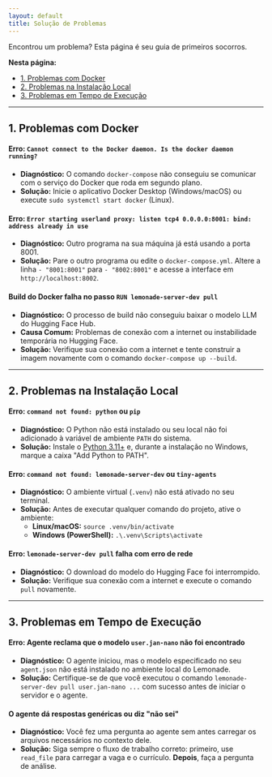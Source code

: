```yaml
---
layout: default
title: Solução de Problemas
---
```


Encontrou um problema? Esta página é seu guia de primeiros socorros.

<div class="toc">
  <strong>Nesta página:</strong>
  <ul>
    <li><a href="#problemas-com-docker">1. Problemas com Docker</a></li>
    <li><a href="#problemas-na-instalacao-local">2. Problemas na Instalação Local</a></li>
    <li><a href="#problemas-em-tempo-de-execucao">3. Problemas em Tempo de Execução</a></li>
  </ul>
</div>

---

<h2 id="problemas-com-docker">1. Problemas com Docker</h2>

#### Erro: `Cannot connect to the Docker daemon. Is the docker daemon running?`
-   **Diagnóstico:** O comando `docker-compose` não conseguiu se comunicar com o serviço do Docker que roda em segundo plano.
-   **Solução:** Inicie o aplicativo Docker Desktop (Windows/macOS) ou execute `sudo systemctl start docker` (Linux).

#### Erro: `Error starting userland proxy: listen tcp4 0.0.0.0:8001: bind: address already in use`
-   **Diagnóstico:** Outro programa na sua máquina já está usando a porta 8001.
-   **Solução:** Pare o outro programa ou edite o `docker-compose.yml`. Altere a linha `- "8001:8001"` para `- "8002:8001"` e acesse a interface em `http://localhost:8002`.

#### Build do Docker falha no passo `RUN lemonade-server-dev pull`
-   **Diagnóstico:** O processo de build não conseguiu baixar o modelo LLM do Hugging Face Hub.
-   **Causa Comum:** Problemas de conexão com a internet ou instabilidade temporária no Hugging Face.
-   **Solução:** Verifique sua conexão com a internet e tente construir a imagem novamente com o comando `docker-compose up --build`.

---

<h2 id="problemas-na-instalacao-local">2. Problemas na Instalação Local</h2>

#### Erro: `command not found: python` ou `pip`
-   **Diagnóstico:** O Python não está instalado ou seu local não foi adicionado à variável de ambiente `PATH` do sistema.
-   **Solução:** Instale o [Python 3.11+](https://www.python.org/downloads/) e, durante a instalação no Windows, marque a caixa "Add Python to PATH".

#### Erro: `command not found: lemonade-server-dev` ou `tiny-agents`
-   **Diagnóstico:** O ambiente virtual (`.venv`) não está ativado no seu terminal.
-   **Solução:** Antes de executar qualquer comando do projeto, ative o ambiente:
    -   **Linux/macOS:** `source .venv/bin/activate`
    -   **Windows (PowerShell):** `.\.venv\Scripts\activate`

#### Erro: `lemonade-server-dev pull` falha com erro de rede
-   **Diagnóstico:** O download do modelo do Hugging Face foi interrompido.
-   **Solução:** Verifique sua conexão com a internet e execute o comando `pull` novamente.

---

<h2 id="problemas-em-tempo-de-execucao">3. Problemas em Tempo de Execução</h2>

#### Erro: Agente reclama que o modelo `user.jan-nano` não foi encontrado
-   **Diagnóstico:** O agente iniciou, mas o modelo especificado no seu `agent.json` não está instalado no ambiente local do Lemonade.
-   **Solução:** Certifique-se de que você executou o comando `lemonade-server-dev pull user.jan-nano ...` com sucesso antes de iniciar o servidor e o agente.

#### O agente dá respostas genéricas ou diz "não sei"
-   **Diagnóstico:** Você fez uma pergunta ao agente sem antes carregar os arquivos necessários no contexto dele.
-   **Solução:** Siga sempre o fluxo de trabalho correto: primeiro, use `read_file` para carregar a vaga e o currículo. **Depois**, faça a pergunta de análise.